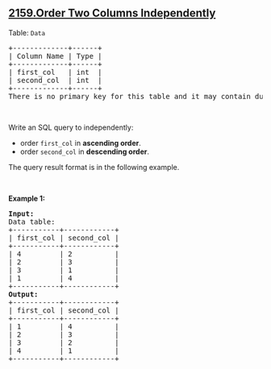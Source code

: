 ## [2159.Order Two Columns Independently](https://leetcode.com/problems/order-two-columns-independently/)
<p>Table: <code>Data</code></p>

<pre>
+-------------+------+
| Column Name | Type |
+-------------+------+
| first_col   | int  |
| second_col  | int  |
+-------------+------+
There is no primary key for this table and it may contain duplicates.
</pre>

<p>&nbsp;</p>

<p>Write an SQL query to independently:</p>

<ul>
	<li>order <code>first_col</code> in <strong>ascending order</strong>.</li>
	<li>order <code>second_col</code> in <strong>descending order</strong>.</li>
</ul>

<p>The query result format is in the following example.</p>

<p>&nbsp;</p>
<p><strong class="example">Example 1:</strong></p>

<pre>
<strong>Input:</strong> 
Data table:
+-----------+------------+
| first_col | second_col |
+-----------+------------+
| 4         | 2          |
| 2         | 3          |
| 3         | 1          |
| 1         | 4          |
+-----------+------------+
<strong>Output:</strong> 
+-----------+------------+
| first_col | second_col |
+-----------+------------+
| 1         | 4          |
| 2         | 3          |
| 3         | 2          |
| 4         | 1          |
+-----------+------------+
</pre>

